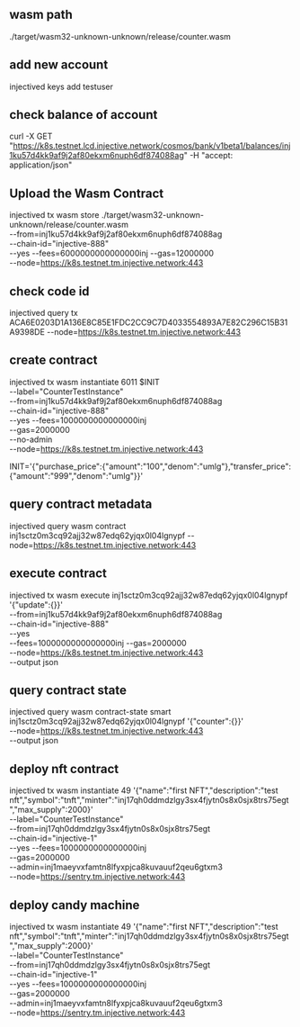 ## wasm path
./target/wasm32-unknown-unknown/release/counter.wasm

## add new account
injectived keys add testuser

## check balance of account
curl -X GET "https://k8s.testnet.lcd.injective.network/cosmos/bank/v1beta1/balances/inj1ku57d4kk9af9j2af80ekxm6nuph6df874088ag" -H "accept: application/json"

## Upload the Wasm Contract
injectived tx wasm store ./target/wasm32-unknown-unknown/release/counter.wasm \
--from=inj1ku57d4kk9af9j2af80ekxm6nuph6df874088ag \
--chain-id="injective-888" \
--yes --fees=6000000000000000inj --gas=12000000 \
--node=https://k8s.testnet.tm.injective.network:443

## check code id
injectived query tx ACA6E0203D1A136E8C85E1FDC2CC9C7D4033554893A7E82C296C15B31A9398DE --node=https://k8s.testnet.tm.injective.network:443

## create contract
injectived tx wasm instantiate 6011 $INIT \
--label="CounterTestInstance" \
--from=inj1ku57d4kk9af9j2af80ekxm6nuph6df874088ag \
--chain-id="injective-888" \
--yes --fees=1000000000000000inj \
--gas=2000000 \
--no-admin \
--node=https://k8s.testnet.tm.injective.network:443

INIT='{"purchase_price":{"amount":"100","denom":"umlg"},"transfer_price":{"amount":"999","denom":"umlg"}}'

## query contract metadata
injectived query wasm contract inj1sctz0m3cq92ajj32w87edq62yjqx0l04lgnypf --node=https://k8s.testnet.tm.injective.network:443

## execute contract
injectived tx wasm execute inj1sctz0m3cq92ajj32w87edq62yjqx0l04lgnypf '{"update":{}}' \
--from=inj1ku57d4kk9af9j2af80ekxm6nuph6df874088ag \
--chain-id="injective-888" \
--yes \
--fees=1000000000000000inj --gas=2000000 \
--node=https://k8s.testnet.tm.injective.network:443 \
--output json

## query contract state
injectived query wasm contract-state smart inj1sctz0m3cq92ajj32w87edq62yjqx0l04lgnypf '{"counter":{}}' \
--node=https://k8s.testnet.tm.injective.network:443 \
--output json

## deploy nft contract
injectived tx wasm instantiate 49 '{"name":"first NFT","description":"test nft","symbol":"tnft","minter":"inj17qh0ddmdzlgy3sx4fjytn0s8x0sjx8trs75egt","max_supply":2000}' \
--label="CounterTestInstance" \
--from=inj17qh0ddmdzlgy3sx4fjytn0s8x0sjx8trs75egt \
--chain-id="injective-1" \
--yes --fees=1000000000000000inj \
--gas=2000000 \
--admin=inj1maeyvxfamtn8lfyxpjca8kuvauuf2qeu6gtxm3 \
--node=https://sentry.tm.injective.network:443

## deploy candy machine
injectived tx wasm instantiate 49 '{"name":"first NFT","description":"test nft","symbol":"tnft","minter":"inj17qh0ddmdzlgy3sx4fjytn0s8x0sjx8trs75egt","max_supply":2000}' \
--label="CounterTestInstance" \
--from=inj17qh0ddmdzlgy3sx4fjytn0s8x0sjx8trs75egt \
--chain-id="injective-1" \
--yes --fees=1000000000000000inj \
--gas=2000000 \
--admin=inj1maeyvxfamtn8lfyxpjca8kuvauuf2qeu6gtxm3 \
--node=https://sentry.tm.injective.network:443